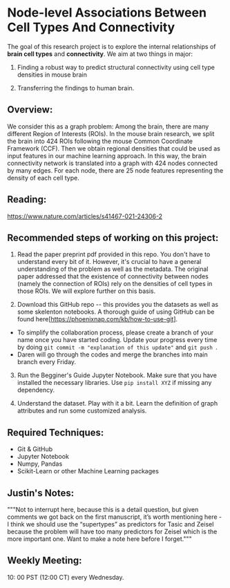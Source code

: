 # Node-level Associations Between Cell Types And Connectivity


The goal of this research project is to explore the internal relationships of __brain cell types__ and __connectivity__. We aim at two things in major: 

1. Finding a robust way to predict structural connectivity using cell type densities in mouse brain

2. Transferring the findings to human brain.

## Overview: 

We consider this as a graph problem: Among the brain, there are many different Region of Interests (ROIs). In the mouse brain research, we split the brain into 424 ROIs following the mouse Common Coordinate Framework (CCF). Then we obtain regional densities that could be used as input features in our machine learning approach. In this way, the brain connectivity network is translated into a graph with 424 nodes connected by many edges. For each node, there are 25 node features representing the density of each cell type.

## Reading:
https://www.nature.com/articles/s41467-021-24306-2


## Recommended steps of working on this project: 


1. Read the paper preprint pdf provided in this repo. You don't have to understand every bit of it. However, it's crucial to have a general understanding of the problem as well as the metadata. The original paper addressed that the existence of connectivity between nodes (namely the connection of ROIs) rely on the densities of cell types in those ROIs. We will explore further on this basis.

2. Download this GitHub repo -- this provides you the datasets as well as some skelenton notebooks. A thorough guide of using GitHub can be found here[https://phoenixnap.com/kb/how-to-use-git]. 

 - To simplify the collaboration process, please create a branch of your name once you have started coding. Update your progress every time by doing `git commit -m "explanation of this update"` and `git push `. 
 - Daren will go through the codes and merge the branches into main branch every Friday.

3. Run the Begginer's Guide Jupyter Notebook. Make sure that you have installed the necessary libraries. Use `pip install XYZ` if missing any dependency.

4. Understand the dataset. Play with it a bit. Learn the definition of graph attributes and run some customized analysis.  


## Required Techniques: 
- Git & GitHub
- Jupyter Notebook
- Numpy, Pandas
- Scikit-Learn or other Machine Learning packages

## Justin's Notes:
"""Not to interrupt here, because this is a detail question, but given comments we got back on the first manuscript, it’s worth mentioning here - I think we should use the “supertypes” as predictors for Tasic and Zeisel because the problem will have too many predictors for Zeisel which is the more important one. Want to make a note here before I forget."""


## Weekly Meeting: 
10: 00 PST (12:00 CT) every Wednesday.
